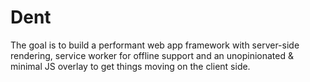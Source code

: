# Dent

The goal is to build a performant web app framework with server-side rendering, service worker for offline support and an unopinionated & minimal JS overlay to get things moving on the client side.